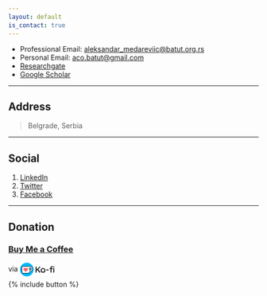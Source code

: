 ```yaml
---
layout: default
is_contact: true
---
```

<style>
 img{
    width: 70px !important;
    height: auto !important;
    margin-bottom: -10px !important;
 }
</style>




- Professional Email: [aleksandar_medareviic@batut.org.rs](mailto:aleksandar_medareviic@batut.org.rs)
- Personal Email: [aco.batut@gmail.com](mailto:aco.batut@gmail.com)
- [Researchgate](https://www.researchgate.net/profile/Aleksandar-Medarevic)
- [Google Scholar](https://scholar.google.com/citations?user=hXYqPB4AAAAJ&hl=en)

---

## Address

> Belgrade, Serbia

---

## Social

1. [LinkedIn](https://www.linkedin.com/in/aleksandar-medarevic-6a6150243)
2. [Twitter](https://twitter.com/amedarevic)
3. [Facebook](https://www.facebook.com/acomfacetwitgoogleplus)

---

## Donation

### [Buy Me a Coffee](https://ko-fi.com/aleksandar8232) 

via [![](Kofi-logo.png)](https://ko-fi.com)


{% include button %}